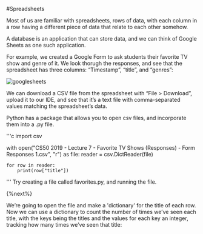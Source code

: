 #Spreadsheets

Most of us are familiar with spreadsheets, rows of data, with each column in a row having a different piece of data that relate to each other somehow.

A database is an application that can store data, and we can think of Google Sheets as one such application.

For example, we created a Google Form to ask students their favorite TV show and genre of it. We look thorugh the responses, and see that the spreadsheet has three columns: “Timestamp”, “title”, and “genres”:

![googlesheets](/spreadsheet.png)

We can download a CSV file from the spreadsheet with “File > Download”, upload it to our IDE, and see that it’s a text file with comma-separated values matching the spreadsheet’s data.

Python has a package that allows you to open csv files, and incorporate them into a .py file.  

'''c
import csv

with open("CS50 2019 - Lecture 7 - Favorite TV Shows (Responses) - Form Responses 1.csv", "r") as file:
    reader = csv.DictReader(file)

    for row in reader:
        print(row["title"])
'''
Try creating a file called favorites.py, and running the file.

{%next%}

We’re going to open the file and make a 'dictionary' for the title of each row.
Now we can use a dictionary to count the number of times we’ve seen each title, with the keys being the titles and the values for each key an integer, tracking how many times we’ve seen that title:


